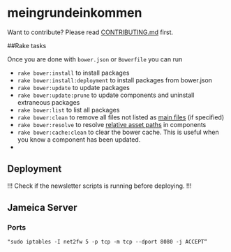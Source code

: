 meingrundeinkommen
==================

Want to contribute? Please read [CONTRIBUTING.md](CONTRIBUTING.md) first.

##Rake tasks

Once you are done with `bower.json` or `Bowerfile` you can run

* `rake bower:install` to install packages
* `rake bower:install:deployment` to install packages from bower.json
* `rake bower:update` to update packages
* `rake bower:update:prune` to update components and uninstall extraneous packages
* `rake bower:list` to list all packages
* `rake bower:clean` to remove all files not listed as [main files](#bower-main-files) (if specified)
* `rake bower:resolve` to resolve [relative asset paths](#relative-asset-paths) in components
* `rake bower:cache:clean` to clear the bower cache. This is useful when you know a component has been updated.
*

## Deployment

!!! Check if the newsletter scripts is running before deploying. !!!

## Jameica Server

### Ports
```"sudo iptables -I net2fw 5 -p tcp -m tcp --dport 8080 -j ACCEPT“```
